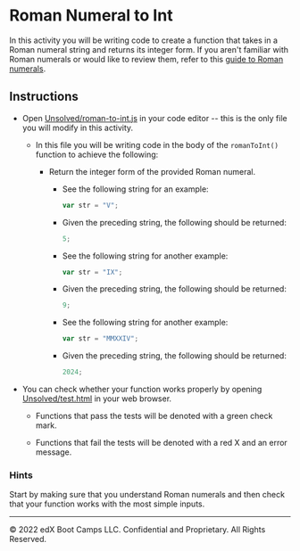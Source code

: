 # Roman Numeral to Int

In this activity you will be writing code to create a function that takes in a Roman numeral string and returns its integer form. If you aren't familiar with Roman numerals or would like to review them, refer to this [guide to Roman numerals](https://reference.yourdictionary.com/resources/romanums.html).

## Instructions

* Open [Unsolved/roman-to-int.js](Unsolved/roman-to-int.js) in your code editor -- this is the only file you will modify in this activity.

  * In this file you will be writing code in the body of the `romanToInt()` function to achieve the following:

    * Return the integer form of the provided Roman numeral.

      * See the following string for an example:

        ```js
        var str = "V";
        ```

      * Given the preceding string, the following should be returned:

        ```js
        5;
        ```

      * See the following string for another example:

        ```js
        var str = "IX";
        ```

      * Given the preceding string, the following should be returned:

        ```js
        9;
        ```

      * See the following string for another example:

          ```js
          var str = "MMXXIV";
          ```

      * Given the preceding string, the following should be returned:

        ```js
        2024;
        ```

* You can check whether your function works properly by opening [Unsolved/test.html](Unsolved/test.html) in your web browser.

  * Functions that pass the tests will be denoted with a green check mark.

  * Functions that fail the tests will be denoted with a red X and an error message.

### Hints

Start by making sure that you understand Roman numerals and then check that your function works with the most simple inputs.

---
© 2022 edX Boot Camps LLC. Confidential and Proprietary. All Rights Reserved.
